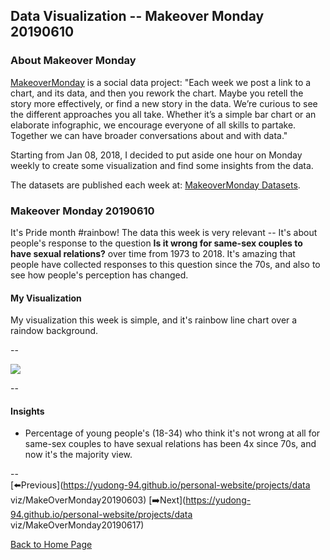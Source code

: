 <head>
  <!-- Global site tag (gtag.js) - Google Analytics -->
<script async src="https://www.googletagmanager.com/gtag/js?id=UA-112502179-1"></script>
<script>
  window.dataLayer = window.dataLayer || [];
  function gtag(){dataLayer.push(arguments);}
  gtag('js', new Date());

  gtag('config', 'UA-112502179-1');
</script>
</head>


## Data Visualization -- Makeover Monday 20190610

### About Makeover Monday

[MakeoverMonday](http://www.makeovermonday.co.uk/) is a social data project:
"Each week we post a link to a chart, and its data, and then you rework the chart.
Maybe you retell the story more effectively, or find a new story in the data.
We’re curious to see the different approaches you all take. Whether it’s a simple bar chart or an elaborate infographic, we encourage everyone of all skills to partake.
Together we can have broader conversations about and with data."

Starting from Jan 08, 2018, I decided to put aside one hour on Monday weekly to create some visualization and find some insights from the data.

The datasets are published each week at: [MakeoverMonday Datasets](http://www.makeovermonday.co.uk/data/).

### Makeover Monday 20190610

It's Pride month #rainbow! The data this week is very relevant -- It's about people's response to the question **Is it wrong for same-sex couples to have sexual relations?** over time from 1973 to 2018. It's amazing that people have collected responses to this question since the 70s, and also to see how people's perception has changed.  

#### My Visualization

My visualization this week is simple, and it's rainbow line chart over a raindow background.  

--  
<div class='tableauPlaceholder' id='viz1560225163740' style='position: relative'>
<noscript><a href='#'>
  <img alt=' ' src='https:&#47;&#47;public.tableau.com&#47;static&#47;images&#47;Ma&#47;MakeOverMonday20190610&#47;Isitwrongforsame-sexcouplestohavesexualrelations&#47;1_rss.png' style='border: none' />
</a></noscript>
<object class='tableauViz'  style='display:none;'>
  <param name='host_url' value='https%3A%2F%2Fpublic.tableau.com%2F' />
  <param name='embed_code_version' value='3' />
  <param name='site_root' value='' />
  <param name='name' value='MakeOverMonday20190610&#47;Isitwrongforsame-sexcouplestohavesexualrelations' />
  <param name='tabs' value='no' />
  <param name='toolbar' value='yes' />
  <param name='static_image' value='https:&#47;&#47;public.tableau.com&#47;static&#47;images&#47;Ma&#47;MakeOverMonday20190610&#47;Isitwrongforsame-sexcouplestohavesexualrelations&#47;1.png' /> 
  <param name='animate_transition' value='yes' />
  <param name='display_static_image' value='yes' />
  <param name='display_spinner' value='yes' />
  <param name='display_overlay' value='yes' />
  <param name='display_count' value='yes' />
</object></div>           
<script type='text/javascript'>            
  var divElement = document.getElementById('viz1560225163740');  
  var vizElement = divElement.getElementsByTagName('object')[0];   
  vizElement.style.width='800px';vizElement.style.height='627px';     
  var scriptElement = document.createElement('script');                
  scriptElement.src = 'https://public.tableau.com/javascripts/api/viz_v1.js';      
  vizElement.parentNode.insertBefore(scriptElement, vizElement);             
</script>
  
--  

#### Insights
* Percentage of young people's (18-34) who think it's not wrong at all for same-sex couples to have sexual relations has been 4x since 70s, and now it's the majority view.  

--  
[⬅️Previous](https://yudong-94.github.io/personal-website/projects/data viz/MakeOverMonday20190603) [➡️Next](https://yudong-94.github.io/personal-website/projects/data viz/MakeOverMonday20190617)
  
  
[Back to Home Page](https://yudong-94.github.io/personal-website/)
